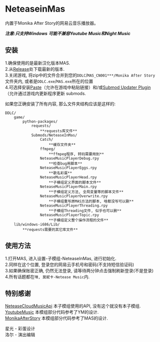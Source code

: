 # NeteaseinMas
内置于Monika After Story的网易云音乐播放器。

***注意:只支持Windows***
***可能不兼容Youtube Music和Night Music***

## 安装

1.确保使用的是最新汉化版本MAS.    
2.从[Release](https://github.com/PencilMario/NeteaseInMas/releases)处下载最新的版本.    
3.关闭游戏, 将zip中的文件合并到您的`DDLC`/`MAS_CN001***/Monika After Story`文件夹内, 或者是`DDLC.exe`/`MAS.exe`所在的位置    
4.可选择安装[Paste](https://github.com/Legendkiller21/MAS-Submods-Paste)（允许在游戏中粘贴链接）和/或[Submod Updater Plugin](https://github.com/Booplicate/MAS-Submods-SubmodUpdaterPlugin)（允许通过游戏内更新程序更新 submods.     

如果您正确安装了所有内容, 那么文件夹结构应该是这样的:
```
DDLC/
    game/
        python-packages/
            requests/
                **requests库文件**
            Submods/NeteaseInMas/
                Catch/
                    **缓存文件夹**
                ffmpeg/
                    **ffmpeg程序, 转码需要用到**
                NeteaseMusicPlayerDebug.rpy 
                    **检查bug用脚本**
                NeteaseMusicPlayerEggs.rpy
                    **歌名彩蛋**
                NeteaseMusicPlayerHead.rpy
                    **子模组定义界面的脚本文件**
                NeteaseMusicPlayerMain.rpy
                    **子模组定义方法, 全局变量等的脚本文件**
                NeteaseMusicPlayerOverwrite.rpy
                    **子模组重写原MAS方法的脚本, 啥都没写可以删**
                NeteaseMusicPlayerThreading.rpy
                    **子模组Threading文件, 似乎也可以删**
                NeteaseMusicPlayerTopic.rpy
                    **子模组定义整个操作流程的文件**
    lib/windows-i686/Lib/
        **requests需要的其它库文件**
```

## 使用方法 
1.打开MAS, 进入设置-子模组-NeteaseInMas, 进行初始化.    
2.同样在这个位置, 登录您的网易云手机号和密码(不支持短信验证码)    
3.如果确保账密正确, 仍然无法登录, 请等待两分钟点击强制刷新登录(不是登录)    
4.所有话题都在`嘿, 莫妮卡-Netease Music`内.    

## 特别感谢
[NeteaseCloudMusicApi](https://github.com/Binaryify/NeteaseCloudMusicApi) 本子模组使用的API, 没有这个就没有本子模组.        
[YoutubeMusic](https://github.com/Booplicate/MAS-Submods-YouTubeMusic) 本模组部分代码参考了YM的设计.     
[MonikaAfterStory](https://github.com/Monika-After-Story/MonikaModDev) 本模组部分代码参考了MAS的设计.     

星光 - 彩蛋设计    
洛尔 - 演出编辑    